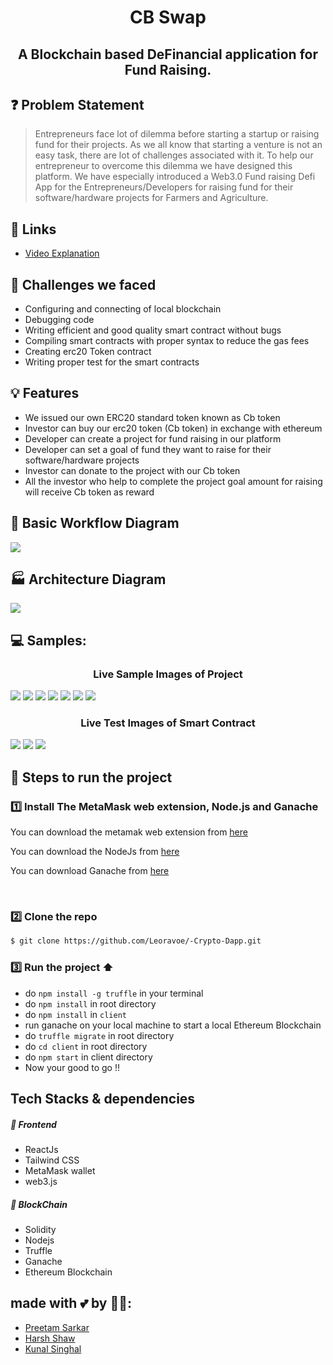 <!-- <h1 align="center" id="BUIDLIT-Hackathon"> :trophy: BUIDLIT | Polygon India Hackathon</h1> -->

<!-- # CB Swap -->
<h1 align="center" id="CB-Swap"> CB Swap</h1>

<h2 align="center"> A Blockchain based DeFinancial application for Fund Raising. </h2>

<!-- - [PPT]() -->


## ❓ Problem Statement
> Entrepreneurs face lot of dilemma before starting a startup or raising fund for their projects. As we all know that starting a venture is not an easy task, there are lot of challenges associated with it. To help our entrepreneur to overcome this dilemma we have designed this platform. We have especially introduced a Web3.0 Fund raising Defi App for the Entrepreneurs/Developers for raising fund for their software/hardware projects for Farmers and Agriculture.

## 🔗 Links
- [Video Explanation](https://youtu.be/7pduDIPj4v0)

## 🤔 Challenges we faced
- Configuring and connecting of local blockchain
- Debugging code
- Writing efficient and good quality smart contract without bugs
- Compiling smart contracts with proper syntax to reduce the gas fees
- Creating erc20 Token contract
- Writing proper test for the smart contracts

## 💡 Features
- We issued our own ERC20 standard token known as Cb token
- Investor can buy our erc20 token (Cb token) in exchange with ethereum
- Developer can create a project for fund raising in our platform
- Developer can set a goal of fund they want to raise for their software/hardware projects
- Investor can donate to the project with our Cb token
- All the investor who help to complete the project goal amount for raising will receive Cb token as reward 

## 📜 Basic Workflow Diagram
<img src="https://github.com/Leoravoe/-Crypto-Dapp/blob/master/images/Fund Swap.png">

## 🏭 Architecture Diagram
<img src="https://github.com/Leoravoe/-Crypto-Dapp/blob/master/images/Untitled%20Workspace.png">

## 💻 Samples:
<h3 align="center"> Live Sample Images of Project </h3>
<img src="https://github.com/Leoravoe/-Crypto-Dapp/blob/master/images/ExchangeDashboard.png">
<img src="https://github.com/Leoravoe/-Crypto-Dapp/blob/master/images/CreateProject.png">
<img src="https://github.com/Leoravoe/-Crypto-Dapp/blob/master/images/BuyingCbToken.png">
<img src="https://github.com/Leoravoe/-Crypto-Dapp/blob/master/images/DonatingProject.png">
<img src="https://github.com/Leoravoe/-Crypto-Dapp/blob/master/images/RewardReceived.png">
<img src="https://github.com/Leoravoe/-Crypto-Dapp/blob/master/images/DonationReceived.png">
<img src="https://github.com/Leoravoe/-Crypto-Dapp/blob/master/images/Approving.png">
<h3 align="center"> Live Test Images of Smart Contract </h3>
<img src="https://github.com/Leoravoe/-Crypto-Dapp/blob/master/images/1st tested pic.png">
<img src="https://github.com/Leoravoe/-Crypto-Dapp/blob/master/images/2nd tested pic.png">
<img src="https://github.com/Leoravoe/-Crypto-Dapp/blob/master/images/3rd tested pic.png">


## 👣 Steps to run the project 
### 1️⃣ Install The MetaMask web extension, Node.js and Ganache

You can download the metamak web extension from <a href="https://chrome.google.com/webstore/detail/metamask/nkbihfbeogaeaoehlefnkodbefgpgknn">here</a>

You can download the NodeJs from <a href="https://nodejs.org/en/">here</a>

You can download Ganache from <a href="https://trufflesuite.com/ganache/">here</a>

<br>

### 2️⃣ Clone the repo

```sh
$ git clone https://github.com/Leoravoe/-Crypto-Dapp.git
```
### 3️⃣ Run the project :arrow_up:
- do ```npm install -g truffle``` in your terminal
- do ```npm install``` in root directory
- do ```npm install``` in ```client```
- run ganache on your local machine to start a local Ethereum Blockchain
- do ```truffle migrate``` in root directory
- do ```cd client``` in root directory
- do ```npm start``` in client directory
- Now your good to go !!




## Tech Stacks & dependencies

##### 🌟 Frontend
- ReactJs
- Tailwind CSS
- MetaMask wallet
- web3.js

##### 🌟 BlockChain
- Solidity
- Nodejs
- Truffle
- Ganache
- Ethereum Blockchain

## made with 💕 by 👨‍💻: 
- [Preetam Sarkar](https://github.com/Leoravoe)
- [Harsh Shaw](https://github.com/harshshaw)
- [Kunal Singhal](https://github.com/Kunal-2001)
